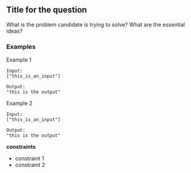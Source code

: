 ## Title for the question

What is the problem candidate is trying to solve? What are the essential ideas?

### Examples

Example 1
```
Input:
["this_is_an_input"]

Output:
"this is the output"
```

Example 2
```
Input:
["this_is_an_input"]

Output:
"this is the output"
```

**constraints**

- constraint 1
- constraint 2
